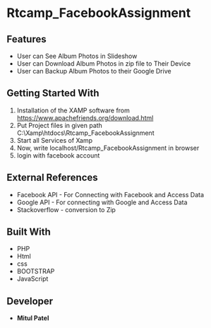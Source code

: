 # Rtcamp_FacebookAssignment
  
## Features
* User can See Album Photos in Slideshow  
* User can Download Album Photos in zip file to Their Device
* User can Backup Album Photos to their Google Drive

 
## Getting Started With
1. Installation of the XAMP software from https://www.apachefriends.org/download.html
2. Put Project files in given path C:\Xamp\htdocs\Rtcamp_FacebookAssignment
3. Start all Services of Xamp
4. Now, write  localhost/Rtcamp_FacebookAssignment in browser
5. login with facebook account

## External References
* Facebook API - For Connecting with Facebook and Access Data
* Google API - For connecting with Google and Access Data
* Stackoverflow - conversion to Zip 

## Built With
* PHP 
* Html
* css
* BOOTSTRAP 
* JavaScript 

## Developer

* **Mitul Patel**

